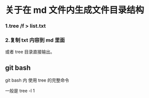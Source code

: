 # 关于在 md 文件内生成文件目录结构

### 1.tree /f > list.txt

### 2.复制 txt 内容到 md 里面

或者 tree 目录直接输出。

## git bash

git bash 内 使用 tree 的完整命令

一般是 tree -l 1
